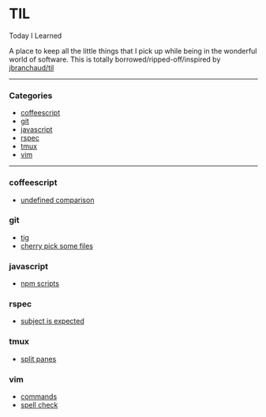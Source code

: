 # TIL

Today I Learned

A place to keep all the little things that I pick up while being in the wonderful world of software. This
is totally borrowed/ripped-off/inspired by [jbranchaud/til](https://github.com/jbranchaud/til)

---

### Categories

* [coffeescript](#coffeescript)
* [git](#git)
* [javascript](#javascript)
* [rspec](#rspec)
* [tmux](#tmux)
* [vim](#vim)

---

### coffeescript
- [undefined comparison](coffeescript/undefined_check.md)

### git
- [tig](git/tig.md)
- [cherry pick some files](git/cherry_pick_some_files.md)

### javascript
- [npm scripts](javascript/npm.md)

### rspec
- [subject is expected](rspec/subject_is_expected.md)

### tmux

- [split panes](tmux/split_pane.md)

### vim

- [commands](vim/commands.md)
- [spell check](vim/spellcheck.md)
